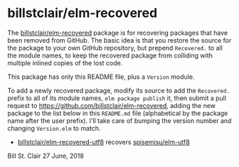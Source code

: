 # billstclair/elm-recovered

The [billstclair/elm-recovered](http://package.elm-lang.org/packages/billstclair/elm-recovered/latest) package is for recovering packages that have been removed from GitHub. The basic idea is that you restore the source for the package to your own GitHub repository, but prepend `Recovered.` to all the module names, to keep the recovered package from colliding with multiple inlined copies of the lost code.

This package has only this README file, plus a `Version` module.

To add a newly recovered package, modify its source to add the `Recovered.` prefix to all of its module names, `elm package publish` it, then submit a pull request to https://github.com/billstclair/elm-recovered, adding the new package to the list below in this `README.md` file (alphabetical by the package name after the user prefix). I'll take care of bumping the version number and changing `Version.elm` to match.

* [billstclair/elm-recovered-utf8](http://package.elm-lang.org/packages/billstclair/elm-recovered-utf8/latest) recovers [spisemisu/elm-utf8](http://package.elm-lang.org/packages/spisemisu/elm-utf8/latest)

Bill St. Clair
27 June, 2018

